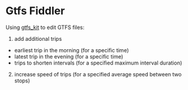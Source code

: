# Gtfs Fiddler

Using [gtfs_kit](https://github.com/mrcagney/gtfs_kit) to edit GTFS files:

1. add additional trips
  - earliest trip in the morning (for a specific time)
  - latest trip in the evening (for a specific time)
  - trips to shorten intervals (for a specified maximum interval duration)
2. increase speed of trips (for a specified average speed between two stops)
